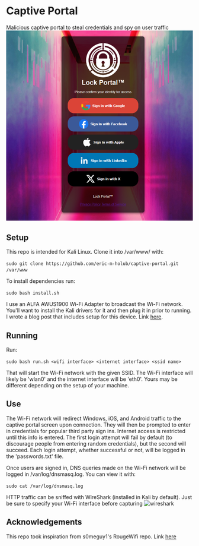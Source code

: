 # Captive Portal
Malicious captive portal to steal credentials and spy on user traffic
![portal](lockportal_login.png)


## Setup
This repo is intended for Kali Linux. Clone it into /var/www/ with:

`sudo git clone https://github.com/eric-m-holub/captive-portal.git /var/www`

To install dependencies run:

`sudo bash install.sh`

I use an ALFA AWUS1900 Wi-Fi Adapter to broadcast the Wi-Fi network. You'll want to install the Kali drivers for it and then plug it in prior to running. I wrote a blog post that includes setup for this device. Link [here](https://www.ericholub.com/blog/wifi-deauth/).

## Running
Run:

`sudo bash run.sh <wifi interface> <internet interface> <ssid name>`

That will start the Wi-Fi network with the given SSID. The Wi-Fi interface will likely be 'wlan0' and the internet interface will be 'eth0'. Yours may be different depending on the setup of your machine.

## Use
The Wi-Fi network will redirect Windows, iOS, and Android traffic to the captive portal screen upon connection. They will then be prompted to enter in credentials for popular third party sign ins. Internet access is restricted until this info is entered. The first login attempt will fail by default (to discourage people from entering random credentials), but the second will succeed. Each login attempt, whether successful or not, will be logged in the 'passwords.txt' file.

Once users are signed in, DNS queries made on the Wi-Fi network will be logged in /var/log/dnsmasq.log. You can view it with:

`sudo cat /var/log/dnsmasq.log`

HTTP traffic can be sniffed with WireShark (installed in Kali by default). Just be sure to specify your Wi-Fi interface before capturing
![wireshark](https://github.com/user-attachments/assets/9198860f-c343-4db1-b2f8-7be1e71c0f6f)


## Acknowledgements
This repo took inspiration from s0meguy1's RougeWifi repo. Link [here](https://github.com/s0meguy1/RougeWifi)
